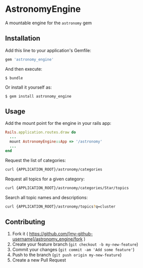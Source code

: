 # AstronomyEngine

A mountable engine for the `astronomy` gem

## Installation

Add this line to your application's Gemfile:

```ruby
gem 'astronomy_engine'
```

And then execute:

    $ bundle

Or install it yourself as:

    $ gem install astronomy_engine

## Usage

Add the mount point for the engine in your rails app:

```ruby
Rails.application.routes.draw do
  ...
  mount AstronomyEngine::App => '/astronomy'
  ...
end
```

Request the list of categories:

```bash
curl {APPLICATION_ROOT}/astronomy/categories
```

Request all topics for a given category:

```bash
curl {APPLICATION_ROOT}/astronomy/categories/Star/topics
```

Search all topic names and descriptions:

```bash
curl {APPLICATION_ROOT}/astronomy/topics?q=cluster
```

## Contributing

1. Fork it ( https://github.com/[my-github-username]/astronomy_engine/fork )
2. Create your feature branch (`git checkout -b my-new-feature`)
3. Commit your changes (`git commit -am 'Add some feature'`)
4. Push to the branch (`git push origin my-new-feature`)
5. Create a new Pull Request
